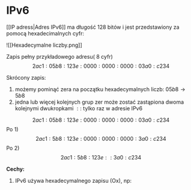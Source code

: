 # IPv6
[[IP adress|Adres IPv6]] ma długość 128 bitów i jest przedstawiony za pomocą hexadecimalnych cyfr:

![[Hexadecymalne liczby.png]]

Zapis pełny przykładowego adresu( 8 cyfr)
$$ 2ac1:05b8:123e:0000:0000:0000:03a0:c234$$

Skrócony zapis:
1. możemy pominąć zera na początku hexadecymalnych liczb: $05b8 \rightarrow 5b8$
2. jedna lub więcej kolejnych grup zer może zostać zastąpiona dwoma kolejnymi dwukropkami $::$ tylko raz w adresie IPv6

$$ 2ac1:05b8:123e:0000:0000:0000:03a0:c234$$
Po 1)
$$ 2ac1: 5b8:123e:0000:0000:0000: 3a0:c234$$
Po 2)
$$ 2ac1:5b8:123e:: 3a0:c234$$

**Cechy:**
1. IPv6 używa hexadecymalnego zapisu (Ox), np:

